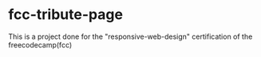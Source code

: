 # fcc-tribute-page
This is a project done for the "responsive-web-design" certification of the freecodecamp(fcc)
